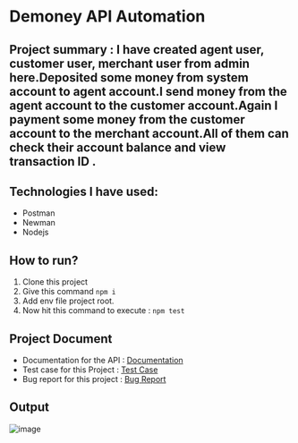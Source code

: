 # Demoney API Automation
## Project summary : I have created agent user, customer user, merchant user from admin here.Deposited some money from system account to agent account.I send money from the agent account to the customer account.Again I payment some money from the customer account to the merchant account.All of them can check their account balance and view transaction ID .
## Technologies I have used:
- Postman
- Newman
- Nodejs

## How to run?
1. Clone this project
2. Give this command `npm i `
3. Add env file project root.
4. Now hit this command to execute :
``` npm test ```
## Project Document
- Documentation for the API : [Documentation](https://documenter.getpostman.com/view/38016143/2sAXjNYqzd)
- Test case for this Project : [Test Case](https://docs.google.com/spreadsheets/d/1A3_14a8-4PI4S0zIm6LrW6MHdI0qiqmRDnsgEDl_4Qk/edit?usp=sharing)
- Bug report for this project : [Bug Report](https://docs.google.com/spreadsheets/d/1M3G-rBgGpMt4hV5_YoSW6kVASDIi0a2vSJ4e2RPz4ac/edit?usp=sharing)

## Output
![image](https://github.com/user-attachments/assets/10472430-cd12-47af-9d9b-8f7e0120c010)
